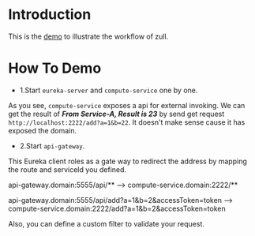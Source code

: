 # Introduction

This is the [demo](https://github.com/kkkkkxiaofei/Spring-Cloud/tree/master/demo-for-zuul) to illustrate the workflow of zull.

# How To Demo

- 1.Start `eureka-server` and `compute-service` one by one. 

As you see, `compute-service` exposes a api for external invoking. We can get the result of ***From Service-A, Result is 23*** by send get request `http://localhost:2222/add?a=1&b=22`. It doesn't make sense cause it has exposed the domain.

- 2.Start `api-gateway`.

This Eureka client roles as a gate way to redirect the address by mapping the route and serviceId you defined.

api-gateway.domain:5555/api/**  --> compute-service.domain:2222/**

api-gateway.domain:5555/api/add?a=1&b=2&accessToken=token  --> compute-service.domain:2222/add?a=1&b=2&accessToken=token

Also, you can define a custom filter to validate your request.